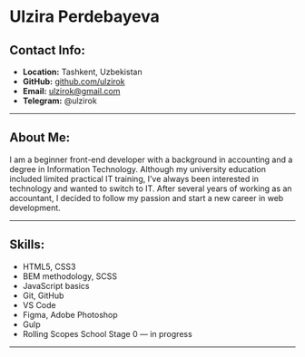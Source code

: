 # Ulzira Perdebayeva

## Contact Info:

- **Location:** Tashkent, Uzbekistan
- **GitHub:** [github.com/ulzirok](https://github.com/ulzirok)
- **Email:** ulzirok@gmail.com
- **Telegram:** @ulzirok

---

## About Me:

I am a beginner front-end developer with a background in accounting and a degree in Information Technology. Although my university education included limited practical IT training, I’ve always been interested in technology and wanted to switch to IT. After several years of working as an accountant, I decided to follow my passion and start a new career in web development.

---

## Skills:

- HTML5, CSS3
- BEM methodology, SCSS
- JavaScript basics
- Git, GitHub
- VS Code
- Figma, Adobe Photoshop
- Gulp
- Rolling Scopes School Stage 0 — in progress

---



